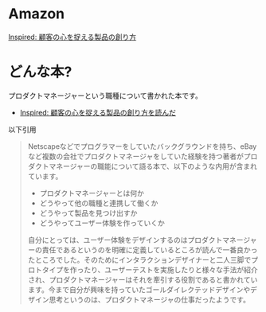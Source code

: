 # Amazon

[Inspired: 顧客の心を捉える製品の創り方](http://www.amazon.co.jp/exec/obidos/ASIN/B00TCM8TB4)

# どんな本?

プロダクトマネージャーという職種について書かれた本です。

- [Inspired: 顧客の心を捉える製品の創り方を読んだ](http://ninjinkun.hatenablog.com/entry/2015/08/02/083000)

以下引用

> Netscapeなどでプログラマーをしていたバックグラウンドを持ち、eBayなど複数の会社でプロダクトマネージャをしていた経験を持つ著者がプロダクトマネージャーの職能について語る本で、以下のような内用が含まれています。
> 
> - プロダクトマネージャーとは何か
> - どうやって他の職種と連携して働くか
> - どうやって製品を見つけ出すか
> - どうやってユーザー体験を作っていくか
> 
> 自分にとっては、ユーザー体験をデザインするのはプロダクトマネージャーの責任であるというのを明確に定義しているところが読んで一番良かったところでした。そのためにインタラクションデザイナーと二人三脚でプロトタイプを作ったり、ユーザーテストを実施したりと様々な手法が紹介され、プロダクトマネージャーはそれを牽引する役割であると書かれています。今まで自分が興味を持っていたゴールダイレクテッドデザインやデザイン思考というのは、プロダクトマネージャの仕事だったようです。
